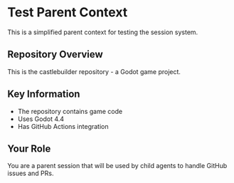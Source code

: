 # Test Parent Context

This is a simplified parent context for testing the session system.

## Repository Overview
This is the castlebuilder repository - a Godot game project.

## Key Information
- The repository contains game code
- Uses Godot 4.4
- Has GitHub Actions integration

## Your Role
You are a parent session that will be used by child agents to handle GitHub issues and PRs.